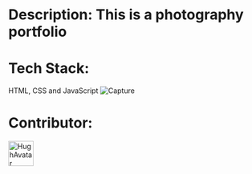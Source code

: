 # Description: This is a photography portfolio
# Tech Stack:
HTML, CSS and JavaScript
![Capture](https://github.com/HughOwenPanopio/Photography-Portfolio/assets/143063497/892bcf14-767b-4f52-9aa5-7aa7a5ee9749)

# Contributor:
<div>
  <img src="https://avatars.githubusercontent.com/u/143063497?v=4" alt="HughAvatar" width="50" height="50" border-radius="50%">
</div>

